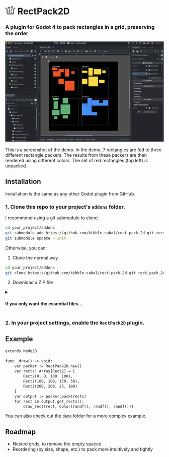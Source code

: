 
# ![Icon](assets/icon_grey.png) RectPack2D
### A plugin for Godot 4 to pack rectangles in a grid, preserving the order

![Screenshot example of RectPack2D plugin](assets/screenshot.png)

This is a screenshot of the demo. In the demo, 7 rectangles are fed to three different rectangle packers. The results from these packers are then rendered using different colors. The set of red rectangles (top left) is unpacked.

## Installation
Installation is the same as any other Godot plugin from GitHub.

### 1. Clone this repo to your project's `addons` folder.
I recommend using a git submodule to clone:
```bash
cd your_project/addons
git submodule add https://github.com/kibble-cabal/rect-pack-2d.git rect_pack_2d
git submodule update --init
```
Otherwise, you can:
1. Clone the normal way
```bash
cd your_project/addons
git clone https://github.com/kibble-cabal/rect-pack-2d.git rect_pack_2d
```
2. Download a ZIP file


<details>
<summary><h4>If you only want the essential files…</h4></summary>

I have also provided the `cleaned` branch, which removes `README.md`, `screenshot.png`, `icon_grey.png`, and the `demo` folder.
Feel free to use either of these commands instead, if you'd like:
```bash
# Using submodules
cd your_project/addons
git submodule add -b cleaned https://github.com/kibble-cabal/rect-pack-2d.git rect_pack_2d
git submodule update --init
```
```bash
# Cloning
cd your_project/addons
git clone -b cleaned https://github.com/kibble-cabal/rect-pack-2d.git rect_pack_2d
```
</details>

### 2. In your project settings, enable the `RectPack2D` plugin.

## Example

```gdscript
extends Node2D

func _draw() -> void:
    var packer := RectPack2D.new()
    var rects: Array[Rect2] = [
        Rect2(0, 0, 100, 100),
        Rect2(100, 100, 150, 50),
        Rect2(200, 200, 25, 100)
    ]
    var output := packer.pack(rects)
    for rect in output.get_rects():
        draw_rect(rect, Color(randf(), randf(), randf()))
```

You can also check out the `demo` folder for a more complex example.

## Roadmap
* Nested grids, to remove the empty spaces
* Reordering (by size, shape, etc.) to pack more intuitively and tightly